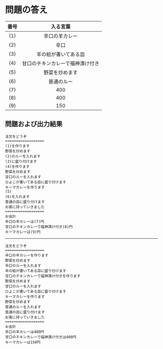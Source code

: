# 問題の答え


|番号|入る言葉|
|:---:|:---:|
|(1)|辛口の羊カレー|
|(2)|辛口|
|(3)|羊の絵が書いてある皿|
|(4)|甘口のチキンカレーで福神漬け付き|
|(5)|野菜を炒めます|
|(6)|普通のルー|
|(7)|400|
|(8)|400|
|(9)|150|

## 問題および出力結果

```text
注文をどうぞ
==================
(1)を作ります
野菜を炒めます
(2)のルーを入れます
(3)に盛り付けます
(4)を作ります
野菜を炒めます
甘口のルーを入れます
ひよこが書いてある皿に盛り付けます
キーマカレーを作ります
(5)
(6)を入れます
普通の皿に盛り付けます
お客に持っていきました
==================
お会計
辛口の羊カレーは(7)円
甘口のチキンカレーで福神漬け付き(8)円
キーマカレーは(9)円
```

---

```text
注文をどうぞ
==================
辛口の羊カレーを作ります
野菜を炒めます
辛口のルーを入れます
羊の絵が書いてある皿に盛り付けます
甘口のチキンカレーで福神漬け付きを作ります
野菜を炒めます
甘口のルーを入れます
ひよこが書いてある皿に盛り付けます
キーマカレーを作ります
野菜を炒めます
普通のルーを入れます
普通の皿に盛り付けます
お客に持っていきました
==================
お会計
辛口の羊カレーは400円
甘口のチキンカレーで福神漬け付きは400円
キーマカレーは150円
```